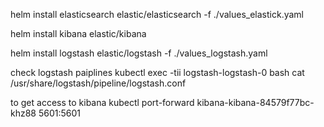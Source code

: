 helm install elasticsearch elastic/elasticsearch -f ./values_elastick.yaml

helm install  kibana elastic/kibana

helm install logstash elastic/logstash -f ./values_logstash.yaml



check logstash paiplines
kubectl exec -tii logstash-logstash-0 bash
cat /usr/share/logstash/pipeline/logstash.conf


to get access to kibana
kubectl port-forward  kibana-kibana-84579f77bc-khz88 5601:5601











